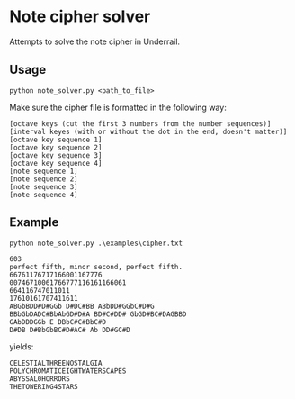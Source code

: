 # Note cipher solver
Attempts to solve the note cipher in Underrail.
## Usage
    python note_solver.py <path_to_file>
    
Make sure the cipher file is formatted in the following way:

    [octave keys (cut the first 3 numbers from the number sequences)]
    [interval keyes (with or without the dot in the end, doesn't matter)]
    [octave key sequence 1]
    [octave key sequence 2]
    [octave key sequence 3]
    [octave key sequence 4]
    [note sequence 1]
    [note sequence 2]
    [note sequence 3]
    [note sequence 4]

## Example
    python note_solver.py .\examples\cipher.txt

    603
    perfect fifth, minor second, perfect fifth.
    66761176717166001167776
    00746710061766777116161166061
    664116747011011
    17610161707411611
    ABGbBDD#D#GGb D#DC#BB ABbDD#GGbC#D#G
    BBbGbDADC#BbAbGD#D#A BD#C#DD# GbGD#BC#DAGBBD
    GAbDDDGGb E DBbC#C#BbC#D
    D#DB D#BbGbBC#D#AC# Ab DD#GC#D

yields:

    CELESTIALTHREENOSTALGIA
    POLYCHROMATICEIGHTWATERSCAPES
    ABYSSAL0HORRORS
    THETOWERING4STARS